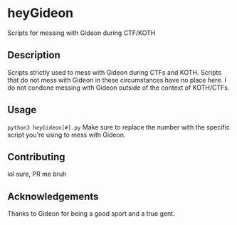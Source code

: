 # heyGideon
Scripts for messing with Gideon during CTF/KOTH

## Description
Scripts strictly used to mess with Gideon during CTFs and KOTH. Scripts that do not mess with Gideon in these circumstances have no place here. I do not condone messing with Gideon outside of the context of KOTH/CTFs.

## Usage
`python3 heyGideon[#].py`
Make sure to replace the number with the specific script you're using to mess with Gideon.

## Contributing
lol sure, PR me bruh

## Acknowledgements
Thanks to Gideon for being a good sport and a true gent.
